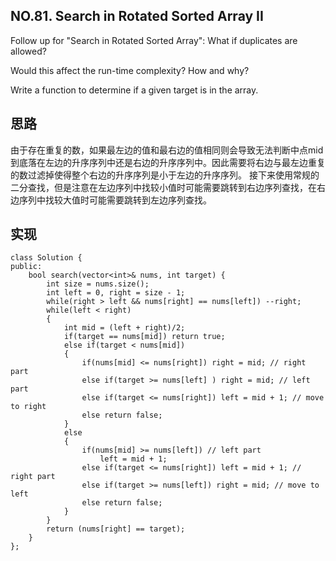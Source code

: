 ## NO.81. Search in Rotated Sorted Array II
Follow up for "Search in Rotated Sorted Array":
What if duplicates are allowed?

Would this affect the run-time complexity? How and why?

Write a function to determine if a given target is in the array.

## 思路
由于存在重复的数，如果最左边的值和最右边的值相同则会导致无法判断中点mid到底落在左边的升序序列中还是右边的升序序列中。因此需要将右边与最左边重复的数过滤掉使得整个右边的升序序列是小于左边的升序序列。
接下来使用常规的二分查找，但是注意在左边序列中找较小值时可能需要跳转到右边序列查找，在右边序列中找较大值时可能需要跳转到左边序列查找。

## 实现
```
class Solution {
public:
    bool search(vector<int>& nums, int target) {
        int size = nums.size();
        int left = 0, right = size - 1;
        while(right > left && nums[right] == nums[left]) --right;
        while(left < right)
        {
            int mid = (left + right)/2;
            if(target == nums[mid]) return true;
            else if(target < nums[mid])
            {
                if(nums[mid] <= nums[right]) right = mid; // right part
                else if(target >= nums[left] ) right = mid; // left part
                else if(target <= nums[right]) left = mid + 1; // move to right
                else return false;
            }
            else 
            {
                if(nums[mid] >= nums[left]) // left part
                    left = mid + 1;
                else if(target <= nums[right]) left = mid + 1; // right part
                else if(target >= nums[left]) right = mid; // move to left
                else return false;
            }
        }
        return (nums[right] == target);
    }
};
```
